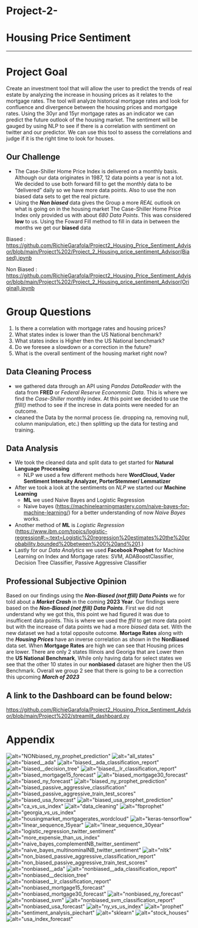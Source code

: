 # Project-2-
# Housing Price Sentiment
_________

# Project Goal 
Create an investment tool that will allow the user to predict the trends of real estate by analyzing the increase in housing prices as it relates to the mortgage rates. The tool will analyze historical mortgage rates and look for confluence and divergence between the housing prices and mortgage rates. Using the 30yr and 15yr mortgage rates as an indicator we can predict the future outlook of the housing market. The sentiment will be gauged by using NLP to see if there is a correlation with sentiment on twitter and our predictor. We can use this tool to assess the correlations and judge if it is the right time to look for houses.

## **Our Challenge**
- The Case-Shiller Home Price Index is delivered on a monthly basis. Although our data originates in 1987, 12 data points a year is not a lot. We decided to use both forward fill to get the monthly data to be “delivered” daily so we have more data points. Also to use the non biased data sets to get the real picture. 
- Using the ***Non biased*** data gives the Group a more _REAL_ outlook on what is going on in the housing market The Case-Shiller Home Price Index only provided us with about _680 Data Points_. This was considered **low** to us. Using the Foward Fill method to fill in data in between the months we get our **biased** data


Biased : https://github.com/RichieGarafola/Project2_Housing_Price_Sentiment_Advisor/blob/main/Project%202/Project_2_Housing_price_sentiment_Advisor(Biased).ipynb


Non Biased : https://github.com/RichieGarafola/Project2_Housing_Price_Sentiment_Advisor/blob/main/Project%202/Project_2_Housing_price_sentiment_Advisor(Original).ipynb

# Group Questions
1. Is there a correlation with mortgage rates and housing prices?
2. What states index is lower than the US National benchmark?
3. What states index is Higher then the US National benchmark?
4. Do we foresee a slowdown or a correction in the future?
5. What is the overall sentiment of the housing market right now?

## Data Cleaning Process 

- we gathered data through an API using _Pandas DataReader_ with the data from **FRED** or _Federal Reserve Econommic Data_. This is where we find the *Case-Shiller* monthly index. At this point we decided to use the _ffill()_ method to see if the increse in data points were needed for an outcome. 
- cleaned the Data by the normal process (ie. dropping na, removing null, column manipulation, etc.) then splitting up the data for testing and training.

## Data Analysis

- We took the cleaned data and split data to get started for **Natural Language Processing** 
  - NLP we used a few different methods here **WordCloud, Vader Sentiment Intensity Analyzer, PorterStemmer/ Lemmatizer**
- After we took a look at the sentiments on _NLP_ we started our **Machine Learning**
   - **ML** we used Naive Bayes and Logistic Regression 
   - Naive bayes (https://machinelearningmastery.com/naive-bayes-for-machine-learning/) for a better understanding of now _Naive Bayes_ works.
- Another method of **ML** is _Logistic Regression_ (https://www.ibm.com/topics/logistic-regression#:~:text=Logistic%20regression%20estimates%20the%20probability,bounded%20between%200%20and%201.)
- Lastly for our _Data Analytics_ we used **Facebook Prophet** for Machine Learning on Index and Mortgage rates: SVM, ADABoostClassifier, Decision Tree Classifier, Passive Aggressive Classifier

## Professional Subjective Opinion
Based on our findings using the ***Non-Biased (not ffill) Data Points*** we for told about a ***Market Crash*** in the coming **2023 Year**.
Our findings were based on the ***Non-Biased (not ffill) Data Points***. First we did not understand why we got this, this point we had figured it was due to insufficent data points. This is where we used the _ffill_ to get more data point but with the increase of data points we had a more _biased_ data set. With the new dataset we had a total opposite outcome.
**Mortage Rates** along with the ___Housing Prices___ have an inverse correlation as shown in the **NonBiased** data set. When __Mortgage Rates__ are high we can see that Housing prices are lower.
There are only 2 states Illinois and Georiga that are Lower then the **US National Benchmark**, While only having data for select states we see that the other 10 states in our **nonbiased** dataset are higher then the US Benchmark. Overall we group 2 see that there is going to be a correction this upcoming ***March of 2023*** 


## A link to the Dashboard can be found below:
https://github.com/RichieGarafola/Project2_Housing_Price_Sentiment_Advisor/blob/main/Project%202/streamlit_dashboard.py

# Appendix
![alt="NONbiased_ny_prophet_prediction"](https://github.com/RichieGarafola/Project2_Housing_Price_Sentiment_Advisor/blob/main/Project%202/images/NONbiased_ny_prophet_prediction.png?raw=true)
![alt="all_states"](https://github.com/RichieGarafola/Project2_Housing_Price_Sentiment_Advisor/blob/main/Project%202/images/all_states_index.png?raw=true)
![alt="biased__ada"](https://github.com/RichieGarafola/Project2_Housing_Price_Sentiment_Advisor/blob/main/Project%202/images/biased__ada.png?raw=true)
![alt="biased__ada_classification_report"](https://github.com/RichieGarafola/Project2_Housing_Price_Sentiment_Advisor/blob/main/Project%202/images/biased__ada_classification_report.png?raw=true)
![alt="biased__decision_tree"](https://github.com/RichieGarafola/Project2_Housing_Price_Sentiment_Advisor/blob/main/Project%202/images/biased__decision_tree.png?raw=true)
![alt="biased__lr_classification_report"](https://github.com/RichieGarafola/Project2_Housing_Price_Sentiment_Advisor/blob/main/Project%202/images/biased__lr_classification_report.png?raw=true)
![alt="biased_mortgage15_forecast"](https://github.com/RichieGarafola/Project2_Housing_Price_Sentiment_Advisor/blob/main/Project%202/images/biased_mortgage15_forecast.png?raw=true)
![alt="biased_mortgage30_forecast"](https://github.com/RichieGarafola/Project2_Housing_Price_Sentiment_Advisor/blob/main/Project%202/images/biased_mortgage30_forecast.png?raw=true)
![alt="biased_ny_forecast"](https://github.com/RichieGarafola/Project2_Housing_Price_Sentiment_Advisor/blob/main/Project%202/images/biased_ny_forecast.png?raw=true)
![alt="biased_ny_prophet_prediction"](https://github.com/RichieGarafola/Project2_Housing_Price_Sentiment_Advisor/blob/main/Project%202/images/biased_ny_prophet_prediction.png?raw=true)
![alt="biased_passive_aggressive_classification"](https://github.com/RichieGarafola/Project2_Housing_Price_Sentiment_Advisor/blob/main/Project%202/images/biased_passive_aggressive_classification_report.png?raw=true)
![alt="biased_passive_aggressive_train_test_scores"](https://github.com/RichieGarafola/Project2_Housing_Price_Sentiment_Advisor/blob/main/Project%202/images/biased_passive_aggressive_train_test_scores.png?raw=true)
![alt="biased_usa_forecast"](https://github.com/RichieGarafola/Project2_Housing_Price_Sentiment_Advisor/blob/main/Project%202/images/biased_usa_forecast.png?raw=true)
![alt="biased_usa_prophet_prediction"](https://github.com/RichieGarafola/Project2_Housing_Price_Sentiment_Advisor/blob/main/Project%202/images/biased_usa_prophet_prediction.png?raw=true)
![alt="ca_vs_us_index"](https://github.com/RichieGarafola/Project2_Housing_Price_Sentiment_Advisor/blob/main/Project%202/images/ca_vs_us_index.png?raw=true)
![alt="data_cleaning"](https://github.com/RichieGarafola/Project2_Housing_Price_Sentiment_Advisor/blob/main/Project%202/images/data_cleaning.png?raw=true)
![alt="fbprophet"](https://github.com/RichieGarafola/Project2_Housing_Price_Sentiment_Advisor/blob/main/Project%202/images/fbprophet.png?raw=true)
![alt="georgia_vs_us_index"](https://github.com/RichieGarafola/Project2_Housing_Price_Sentiment_Advisor/blob/main/Project%202/images/georgia_vs_us_index.png?raw=true)
![alt="housingmarket_mortgagerates_wordcloud"](https://github.com/RichieGarafola/Project2_Housing_Price_Sentiment_Advisor/blob/main/Project%202/images/housingmarket_mortgagerates_wordcloud.png?raw=true)
![alt="keras-tensorflow"](https://github.com/RichieGarafola/Project2_Housing_Price_Sentiment_Advisor/blob/main/Project%202/images/keras-tensorflow.jpg?raw=true)
![alt="linear_sequence_15year"]([https://github.com/RichieGarafola/Project2_Housing_Price_Sentiment_Advisor/blob/main/Project%202/images/keras-tensorflow.jpg?raw=true](https://github.com/RichieGarafola/Project2_Housing_Price_Sentiment_Advisor/blob/main/Project%202/images/linear_sequence_15year.png?raw=true))
![alt="linear_sequence_30year"]([images/linear_sequence_30year.PNG](https://github.com/RichieGarafola/Project2_Housing_Price_Sentiment_Advisor/blob/main/Project%202/images/linear_sequence_30year.png?raw=true))
![alt="logistic_regression_twitter_sentiment"](https://github.com/RichieGarafola/Project2_Housing_Price_Sentiment_Advisor/blob/main/Project%202/images/logistic_regression_twitter%20sentiment.png?raw=true)
![alt="more_expensie_than_us_index"](https://github.com/RichieGarafola/Project2_Housing_Price_Sentiment_Advisor/blob/main/Project%202/images/more_expensie_than_us_index.png?raw=true)
![alt="naive_bayes_complementNB_twitter_sentiment"](https://github.com/RichieGarafola/Project2_Housing_Price_Sentiment_Advisor/blob/main/Project%202/images/naive_bayes_complementNB_twitter%20sentiment.png?raw=true)
![alt="naive_bayes_multinominalNB_twitter_sentiment"](https://github.com/RichieGarafola/Project2_Housing_Price_Sentiment_Advisor/blob/main/Project%202/images/naive_bayes_multinominalNB_twitter%20sentiment.png?raw=true)
![alt="nltk"](https://github.com/RichieGarafola/Project2_Housing_Price_Sentiment_Advisor/blob/main/Project%202/images/nltk.png?raw=true)
![alt="non_biased_passive_aggressive_classification_report"](https://github.com/RichieGarafola/Project2_Housing_Price_Sentiment_Advisor/blob/main/Project%202/images/non_biased_passive_aggressive_classification_report.png?raw=true)
![alt="non_biased_passive_aggressive_train_test_scores"](https://github.com/RichieGarafola/Project2_Housing_Price_Sentiment_Advisor/blob/main/Project%202/images/non_biased_passive_aggressive_train_test_scores.png?raw=true)
![alt="nonbiased__ada"](https://github.com/RichieGarafola/Project2_Housing_Price_Sentiment_Advisor/blob/main/Project%202/images/nonbiased__ada.png?raw=true)
![alt="nonbiased__ada_classification_report"](https://github.com/RichieGarafola/Project2_Housing_Price_Sentiment_Advisor/blob/main/Project%202/images/nonbiased__ada_classification_report.png?raw=true)
![alt="nonbiased__decision_tree"](https://github.com/RichieGarafola/Project2_Housing_Price_Sentiment_Advisor/blob/main/Project%202/images/nonbiased__decision_tree.png?raw=true)
![alt="nonbiased__lr_classification_report"](https://github.com/RichieGarafola/Project2_Housing_Price_Sentiment_Advisor/blob/main/Project%202/images/nonbiased__lr_classification_report.png?raw=true)
![alt="nonbiased_mortgage15_forecast"](https://github.com/RichieGarafola/Project2_Housing_Price_Sentiment_Advisor/blob/main/Project%202/images/nonbiased_mortgage15_forecast.png?raw=true)
![alt="nonbiased_mortgage30_forecast"](https://github.com/RichieGarafola/Project2_Housing_Price_Sentiment_Advisor/blob/main/Project%202/images/nonbiased_mortgage30_forecast.png?raw=true)
![alt="nonbiased_ny_forecast"](https://github.com/RichieGarafola/Project2_Housing_Price_Sentiment_Advisor/blob/main/Project%202/images/nonbiased_ny_forecast.png?raw=true)
![alt="nonbiased_svm"](https://github.com/RichieGarafola/Project2_Housing_Price_Sentiment_Advisor/blob/main/Project%202/images/nonbiased_svm.png?raw=true)
![alt="nonbiased_svm_classification_report"](https://github.com/RichieGarafola/Project2_Housing_Price_Sentiment_Advisor/blob/main/Project%202/images/nonbiased_svm_classification_report.png?raw=true)
![alt="nonbiased_usa_forecast"](https://github.com/RichieGarafola/Project2_Housing_Price_Sentiment_Advisor/blob/main/Project%202/images/nonbiased_usa_forecast.png?raw=true)
![alt="ny_vs_us_index"](https://github.com/RichieGarafola/Project2_Housing_Price_Sentiment_Advisor/blob/main/Project%202/images/ny_vs_us_index.png?raw=true)
![alt="prophet"](https://github.com/RichieGarafola/Project2_Housing_Price_Sentiment_Advisor/blob/main/Project%202/images/prophet.png?raw=true)
![alt="sentiment_analysis_piechart"](https://github.com/RichieGarafola/Project2_Housing_Price_Sentiment_Advisor/blob/main/Project%202/images/sentiment_analysis_piechart.png?raw=true)
![alt="sklearn"](https://github.com/RichieGarafola/Project2_Housing_Price_Sentiment_Advisor/blob/main/Project%202/images/sklearn.png?raw=true)
![alt="stock_houses"](https://github.com/RichieGarafola/Project2_Housing_Price_Sentiment_Advisor/blob/main/Project%202/images/stock_houses.jpg?raw=true)
![alt="usa_index_forecast"](https://github.com/RichieGarafola/Project2_Housing_Price_Sentiment_Advisor/blob/main/Project%202/images/usa_index_forecast.png?raw=true)
    
    
